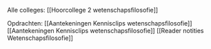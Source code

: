 Alle colleges:
[[Hoorcollege 2 wetenschapsfilosofie]]

Opdrachten:
[[Aantekeningen Kennisclips wetenschapsfilosofie]]
[[Aantekeningen Kennisclips wetenschapsfilosofie]]
[[Reader notities Wetenschapsfilosofie]]
